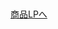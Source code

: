 <div id="page">
<br>
<br>
<a href="https://sinozu.github.io/static20200403/lp/cv">商品LPへ</a><br>
<br>
<br>
